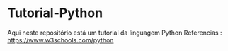 # Tutorial-Python
Aqui neste repositório está um tutorial da linguagem Python
Referencias : https://www.w3schools.com/python
